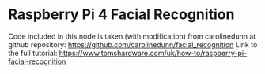 # Raspberry Pi 4 Facial Recognition
Code included in this node is taken (with modification) from carolinedunn at github repository: https://github.com/carolinedunn/facial_recognition
Link to the full tutorial: https://www.tomshardware.com/uk/how-to/raspberry-pi-facial-recognition
